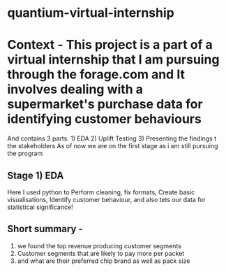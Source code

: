 # quantium-virtual-internship

# Context - This project is a part of a virtual internship that I am pursuing through the forage.com and It involves dealing with a supermarket's purchase data for identifying customer behaviours

And contains 3 parts. 1) EDA 2) Uplift Testing 3) Presenting the findings t the stakeholders
As of now we are on the first stage as i am still pursuing the program

## Stage 1) EDA 
Here I used python to Perform cleaning, fix formats, Create basic visualisations, Identify customer behaviour, and also tets our data for statistical significance!

## Short summary - 
1) we found the top revenue producing customer segments
2) Customer segments that are likely to pay more per packet
3) and what are their preferred chip brand as well as pack size
